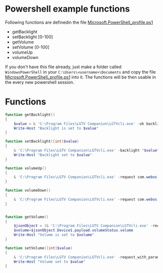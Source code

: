 # Powershell example functions

Following functions are definedin the file [Microsoft.PowerShell_profile.ps1](./Example%20scripts/Microsoft.PowerShell_profile.ps1)

- getBacklight
- setBacklight [0-100]
- getVolume
- setVolume [0-100]
- volumeUp
- volumeDown

If you don't have this file already, just make a folder called `WindowsPowerShell` in your `C:\Users\<username>\Documents` and copy the file [Microsoft.PowerShell_profile.ps1](./Example%20scripts/Microsoft.PowerShell_profile.ps1) into it. The functions will be then usable in the every new powershell session.

# Functions

```Powershell
function getBacklight()
{
    $value = & 'C:\Program Files\LGTV Companion\LGTVcli.exe' -ok backlight -get_system_settings picture [`\`"backlight`\`"]
    Write-Host "Backlight is set to $value"
}

function setBacklight([int]$value)
{
    & 'C:\Program Files\LGTV Companion\LGTVcli.exe' -backlight "$value" | Out-Null
    Write-Host "Backlight set to $value"
}

function volumeUp()
{
    & 'C:\Program Files\LGTV Companion\LGTVcli.exe' -request com.webos.service.audio/master/volumeUp | Out-Null
}

function volumeDown()
{
    & 'C:\Program Files\LGTV Companion\LGTVcli.exe' -request com.webos.service.audio/master/volumeDown | Out-Null
}


function getVolume()
{
    $jsonObject = (& 'C:\Program Files\LGTV Companion\LGTVcli.exe' -request com.webos.service.audio/master/getVolume)|ConvertFrom-json
    $volume=$jsonObject.Device1.payload.volumeStatus.volume
    Write-Host "Volume is set to $volume"
}

function setVolume([int]$value)
{
    & 'C:\Program Files\LGTV Companion\LGTVcli.exe' -request_with_param com.webos.service.audio/master/setVolume "{\`"volume\`":$value}" | Out-Null
    Write-Host "Volume set to $value"
}
```